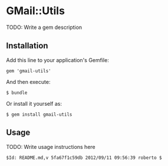# GMail::Utils

TODO: Write a gem description

## Installation

Add this line to your application's Gemfile:

    gem 'gmail-utils'

And then execute:

    $ bundle

Or install it yourself as:

    $ gem install gmail-utils

## Usage

TODO: Write usage instructions here

    $Id: README.md,v 5fa67f1c59db 2012/09/11 09:56:39 roberto $
